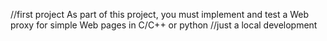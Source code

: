 //first project
As part of this project, you must implement and test a Web proxy for simple Web pages in C/C++ or python
//just a local development
